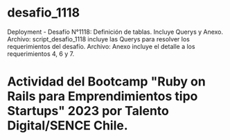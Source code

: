 # desafio_1118
Deployment - Desafío N°1118: Definición de tablas.  Incluye Querys y Anexo.
Archivo: script_desafio_1118  incluye las Querys para resolver los requerimientos del desafío.
Archivo: Anexo incluye el detalle a los requerimientos 4, 6 y 7.
# Actividad del Bootcamp "Ruby on Rails para Emprendimientos tipo Startups" 2023 por Talento Digital/SENCE Chile.
